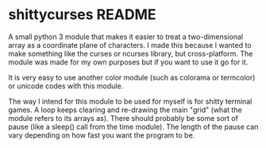 # shittycurses README

A small python 3 module that makes it easier to treat a two-dimensional array as a coordinate plane of characters. 
I made this because I wanted to make something like the curses or ncurses library, but cross-platform.
The module was made for my own purposes but if you want to use it go for it. 

It is very easy to use another color module (such as colorama or termcolor) or unicode codes with this module.

The way I intend for this module to be used for myself is for shitty terminal games.
A loop keeps clearing and re-drawing the main "grid" (what the module refers to its arrays as).
There should probably be some sort of pause (like a sleep() call from the time module).
The length of the pause can vary depending on how fast you want the program to be. 
